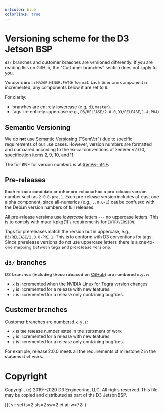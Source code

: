 ```yaml
---
urlcolor: blue
colorlinks: true
---
```


# Versioning scheme for the D3 Jetson BSP

`d3/` branches and customer branches are versioned differently.  If you
are reading this on GitHub, the "Customer branches" section does not
apply to you.

Versions are in `MAJOR.MINOR.PATCH` format.  Each time one component is
incremented, any components below it are set to `0`.

For clarity:

- branches are entirely lowercase (e.g, `d3/master`).
- tags are entirely uppercase (e.g., `D3/RELEASE/2.0.0`, `D3/RELEASE/1-ALPHA`)

## Semantic Versioning

We do **not** use [Semantic Versioning] ("SemVer") due to specific
requirements of our use cases.  However, version numbers are formatted
and compared according to the lexical conventions of SemVer v2.0.0,
specification items [2], [9], [10], and [11].

The full BNF for version numbers is at [SemVer BNF].

## Pre-releases

Each release candidate or other pre-release has a pre-release version
number such as `2.0.0-pre.1`.  Each pre-release version includes at
least one alpha component, since all-numerics (e.g., `3.0.0-1`) can be
confused with the Debian version numbers of full releases.

All pre-release versions use _lowercase_ letters --- no uppercase
letters.  This is to comply with make-kpkg(1)'s requirements for
`EXTRAVERSION`.

Tags for prereleases match the version but in uppercase, e.g.,
`D3/RELEASE/2.0.0-PRE.1`.  This is to conform with D3 conventions for
tags.  Since prerelease versions do not use uppercase letters, there is
a one-to-one mapping between tags and prerelease versions.

## `d3/` branches

D3 branches (including those released on [GitHub]) are numbered `x.y.z`:

- `x` is incremented when the NVIDIA [Linux for Tegra] version changes.
- `y` is incremented for a release with new features.
- `z` is incremented for a release only containing bugfixes.

## Customer branches

Customer branches are numbered `x.y.z`:

- `x` is the release number listed in the statement of work
- `y` is incremented for a release with new features.
- `z` is incremented for a release only containing bugfixes.

For example, release 2.0.0 meets all the requirements of milestone 2
in the statement of work.

# Copyright

Copyright (c) 2019--2020 D3 Engineering, LLC.  All rights reserved.
This file may be copied and distributed as part of the D3 Jetson BSP.

[GitHub]: https://github.com/D3Engineering/d3-jetson-bsp
[Linux for Tegra]: https://developer.nvidia.com/embedded/linux-tegra
[Semantic Versioning]: https://semver.org/spec/v2.0.0.html
[SemVer BNF]: https://semver.org/spec/v2.0.0.html#backusnaur-form-grammar-for-valid-semver-versions
[2]: https://semver.org/spec/v2.0.0.html#spec-item-2
[9]: https://semver.org/spec/v2.0.0.html#spec-item-9
[10]: https://semver.org/spec/v2.0.0.html#spec-item-10
[11]: https://semver.org/spec/v2.0.0.html#spec-item-11

[]( vi: set ts=2 sts=2 sw=2 et ai tw=72: )
